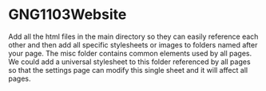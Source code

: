 # GNG1103Website
Add all the html files in the main directory so they can easily reference each other and then add all specific stylesheets or images to folders named after your page.
The misc folder contains common elements used by all pages. We could add a universal stylesheet to this folder referenced by all pages so that the settings page can 
modify this single sheet and it will affect all pages.

